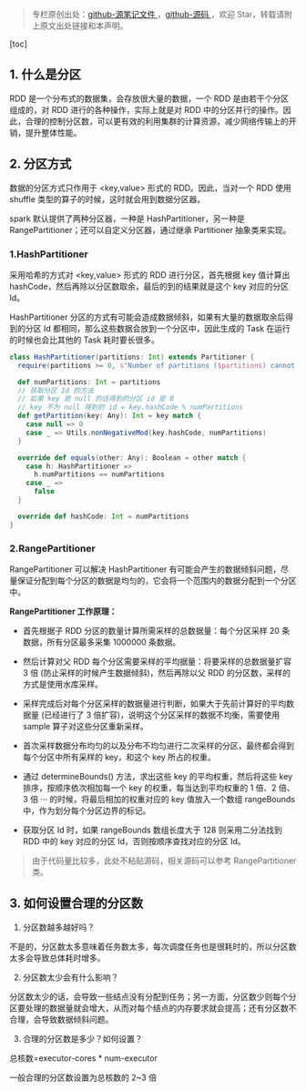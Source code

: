 > 专栏原创出处：[github-源笔记文件 ](https://github.com/GourdErwa/review-notes/tree/master/framework/spark-basis) ，[github-源码 ](https://github.com/GourdErwa/spark-advanced)，欢迎 Star，转载请附上原文出处链接和本声明。

[toc]

## 1. 什么是分区

RDD 是一个分布式的数据集，会存放很大量的数据，一个 RDD 是由若干个分区组成的，对 RDD 进行的各种操作，实际上就是对 RDD 中的分区并行的操作。因此，合理的控制分区数，可以更有效的利用集群的计算资源，减少网络传输上的开销，提升整体性能。

## 2. 分区方式

数据的分区方式只作用于 <key,value> 形式的 RDD。因此，当对一个 RDD 使用 shuffle 类型的算子的时候，这时就会用到数据分区器。

spark 默认提供了两种分区器，一种是 HashPartitioner，另一种是 RangePartitioner；还可以自定义分区器，通过继承 Partitioner 抽象类来实现。

### 1.HashPartitioner

采用哈希的方式对 <key,value> 形式的 RDD 进行分区，首先根据 key 值计算出 hashCode，然后再除以分区数取余，最后的到的结果就是这个 key 对应的分区 Id。

HashPartitioner 分区的方式有可能会造成数据倾斜，如果有大量的数据取余后得到的分区 Id 都相同，那么这些数据会放到一个分区中，因此生成的 Task 在运行的时候也会比其他的 Task 耗时要长很多。

```scala
class HashPartitioner(partitions: Int) extends Partitioner {
  require(partitions >= 0, s"Number of partitions ($partitions) cannot be negative.")

  def numPartitions: Int = partitions
  // 获取分区 Id 的方法
  // 如果 key 是 null 的话得到的分区 id 是 0
  // key 不为 null 得到的 id = key.hashCode % numPartitions
  def getPartition(key: Any): Int = key match {
    case null => 0
    case _ => Utils.nonNegativeMod(key.hashCode, numPartitions)
  }

  override def equals(other: Any): Boolean = other match {
    case h: HashPartitioner =>
      h.numPartitions == numPartitions
    case _ =>
      false
  }

  override def hashCode: Int = numPartitions
}
```

### 2.RangePartitioner

RangePartitioner 可以解决 HashPartitioner 有可能会产生的数据倾斜问题，尽量保证分配到每个分区的数据是均匀的，它会将一个范围内的数据分配到一个分区中。

**RangePartitioner 工作原理：**
* 首先根据子 RDD 分区的数量计算所需采样的总数据量：每个分区采样 20 条数据，所有分区最多采集 1000000 条数据。

* 然后计算对父 RDD 每个分区需要采样的平均据量：将要采样的总数据量扩容 3 倍 (防止采样的时候产生数据倾斜)，然后再除以父 RDD 的分区数，采样的方式是使用水库采样。

* 采样完成后对每个分区采样的数据量进行判断，如果大于先前计算好的平均数据量 (已经进行了 3 倍扩容)，说明这个分区采样的数据不均衡，需要使用 sample 算子对这些分区重新采样。

* 首次采样数据分布均匀的以及分布不均匀进行二次采样的分区，最终都会得到每个分区中所有采样的 key，和这个 key 所占的权重。

* 通过 determineBounds() 方法，求出这些 key 的平均权重，然后将这些 key 排序，按顺序依次相加每一个 key 的权重，每当达到平均权重的 1 倍、2 倍、3 倍 ··· 的时候，将最后相加的权重对应的 key 值放入一个数组 rangeBounds 中，作为划分每个分区边界的标记。

* 获取分区 Id 时，如果 rangeBounds 数组长度大于 128 则采用二分法找到 RDD 中的 key 对应的分区 Id，否则按顺序查找对应的分区 Id。

> 由于代码量比较多，此处不粘贴源码，相关源码可以参考 RangePartitioner 类。

## 3. 如何设置合理的分区数

1. 分区数越多越好吗？

不是的，分区数太多意味着任务数太多，每次调度任务也是很耗时的，所以分区数太多会导致总体耗时增多。

2. 分区数太少会有什么影响？

分区数太少的话，会导致一些结点没有分配到任务；另一方面，分区数少则每个分区要处理的数据量就会增大，从而对每个结点的内存要求就会提高；还有分区数不合理，会导致数据倾斜问题。

3. 合理的分区数是多少？如何设置？

总核数=executor-cores * num-executor 

一般合理的分区数设置为总核数的 2~3 倍
